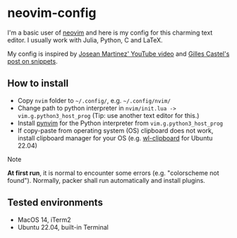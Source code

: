 # neovim-config

I'm a basic user of [neovim](https://neovim.io/) and here is my config for this charming text editor.
I usually work with Julia, Python, C and LaTeX.

My config is inspired by [Josean Martinez' YouTube video](https://www.youtube.com/watch?v=vdn_pKJUda8) and [Gilles Castel's post on snippets](https://castel.dev/post/lecture-notes-1/).


## How to install

- Copy `nvim` folder to `~/.config/`, e.g. `~/.config/nvim/`
- Change path to python interpreter in `nvim/init.lua -> vim.g.python3_host_prog` (Tip: use another text editor for this.)
- Install [pynvim](https://github.com/neovim/pynvim) for the Python interpreter from `vim.g.python3_host_prog`
- If copy-paste from operating system (OS) clipboard does not work, install clipboard manager for your OS (e.g. [wl-clipboard](https://github.com/bugaevc/wl-clipboard) for Ubuntu 22.04)

> [!NOTE]
> **At first run**, it is normal to encounter some errors (e.g. "colorscheme not found").
> Normally, packer shall run automatically and install plugins.


## Tested environments

- MacOS 14, iTerm2
- Ubuntu 22.04, built-in Terminal
